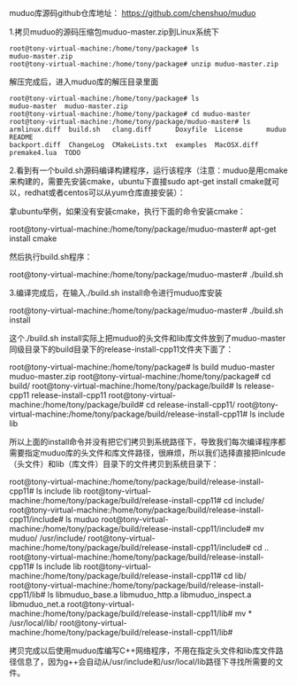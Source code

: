 

muduo库源码github仓库地址：
https://github.com/chenshuo/muduo

1.拷贝muduo的源码压缩包muduo-master.zip到Linux系统下

```shell
root@tony-virtual-machine:/home/tony/package# ls
muduo-master.zip
root@tony-virtual-machine:/home/tony/package# unzip muduo-master.zip
```

解压完成后，进入muduo库的解压目录里面

```shell
root@tony-virtual-machine:/home/tony/package# ls
muduo-master  muduo-master.zip
root@tony-virtual-machine:/home/tony/package# cd muduo-master
root@tony-virtual-machine:/home/tony/package/muduo-master# ls
armlinux.diff  build.sh   clang.diff      Doxyfile  License      muduo         README
backport.diff  ChangeLog  CMakeLists.txt  examples  MacOSX.diff  premake4.lua  TODO

```

2.看到有一个build.sh源码编译构建程序，运行该程序（注意：muduo是用cmake来构建的，需要先安装cmake，ubuntu下直接sudo apt-get install cmake就可以，redhat或者centos可以从yum仓库直接安装）：

拿ubuntu举例，如果没有安装cmake，执行下面的命令安装cmake：

root@tony-virtual-machine:/home/tony/package/muduo-master# apt-get install cmake

然后执行build.sh程序：

root@tony-virtual-machine:/home/tony/package/muduo-master# ./build.sh

3.编译完成后，在输入./build.sh install命令进行muduo库安装

root@tony-virtual-machine:/home/tony/package/muduo-master# ./build.sh install


这个./build.sh install实际上把muduo的头文件和lib库文件放到了muduo-master同级目录下的build目录下的release-install-cpp11文件夹下面了：

root@tony-virtual-machine:/home/tony/package# ls
build  muduo-master  muduo-master.zip
root@tony-virtual-machine:/home/tony/package# cd build/
root@tony-virtual-machine:/home/tony/package/build# ls
release-cpp11  release-install-cpp11
root@tony-virtual-machine:/home/tony/package/build# cd release-install-cpp11/
root@tony-virtual-machine:/home/tony/package/build/release-install-cpp11# ls
include  lib



所以上面的install命令并没有把它们拷贝到系统路径下，导致我们每次编译程序都需要指定muduo库的头文件和库文件路径，很麻烦，所以我们选择直接把inlcude（头文件）和lib（库文件）目录下的文件拷贝到系统目录下：


root@tony-virtual-machine:/home/tony/package/build/release-install-cpp11# ls
include  lib
root@tony-virtual-machine:/home/tony/package/build/release-install-cpp11# cd include/
root@tony-virtual-machine:/home/tony/package/build/release-install-cpp11/include# ls
muduo
root@tony-virtual-machine:/home/tony/package/build/release-install-cpp11/include# mv muduo/ /usr/include/
root@tony-virtual-machine:/home/tony/package/build/release-install-cpp11/include# cd ..
root@tony-virtual-machine:/home/tony/package/build/release-install-cpp11# ls
include  lib
root@tony-virtual-machine:/home/tony/package/build/release-install-cpp11# cd lib/
root@tony-virtual-machine:/home/tony/package/build/release-install-cpp11/lib# ls
libmuduo_base.a  libmuduo_http.a  libmuduo_inspect.a  libmuduo_net.a
root@tony-virtual-machine:/home/tony/package/build/release-install-cpp11/lib# mv * /usr/local/lib/
root@tony-virtual-machine:/home/tony/package/build/release-install-cpp11/lib# 



拷贝完成以后使用muduo库编写C++网络程序，不用在指定头文件和lib库文件路径信息了，因为g++会自动从/usr/include和/usr/local/lib路径下寻找所需要的文件。
